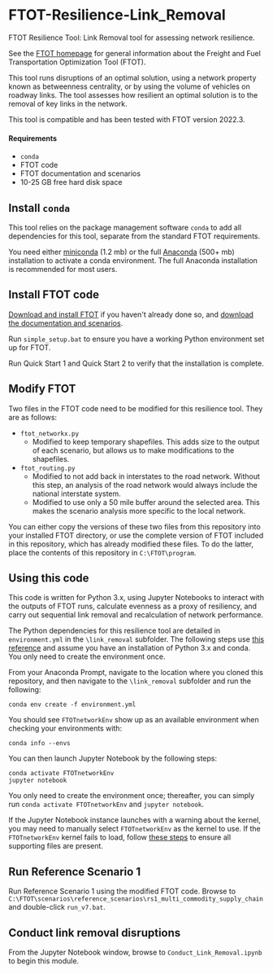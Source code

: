 # FTOT-Resilience-Link_Removal

FTOT Resilience Tool: Link Removal tool for assessing network resilience.

See the [FTOT homepage](https://volpeusdot.github.io/FTOT-Public) for general information about the Freight and Fuel Transportation Optimization Tool (FTOT).

This tool runs disruptions of an optimal solution, using a network property known as betweenness centrality, or by using the volume of vehicles on roadway links. The tool assesses how resilient an optimal solution is to the removal of key links in the network.

This tool is compatible and has been tested with FTOT version 2022.3.

#### Requirements

- `conda`
- FTOT code
- FTOT documentation and scenarios
- 10-25 GB free hard disk space

## Install `conda`

This tool relies on the package management software `conda` to add all dependencies for this tool, separate from the standard FTOT requirements.

You need either [miniconda](https://docs.conda.io/en/latest/miniconda.html) (1.2 mb) or the full [Anaconda](https://www.anaconda.com/products/distribution) (500+ mb) installation to activate a conda environment. The full Anaconda installation is recommended for most users.

## Install FTOT code

[Download and install FTOT](https://volpeusdot.github.io/FTOT-Public/#getting-started) if you haven't already done so, and [download the documentation and scenarios](https://volpeusdot.github.io/FTOT-Public/data_download.html).

Run `simple_setup.bat` to ensure you have a working Python environment set up for FTOT.

Run Quick Start 1 and Quick Start 2 to verify that the installation is complete.

## Modify FTOT

Two files in the FTOT code need to be modified for this resilience tool. They are as follows:

- `ftot_networkx.py`
	+ Modified to keep temporary shapefiles. This adds size to the output of each scenario, but allows us to make modifications to the shapefiles.
- `ftot_routing.py`
	+ Modified to not add back in interstates to the road network. Without this step, an analysis of the road network would always include the national interstate system.
	+ Modified to use only a 50 mile buffer around the selected area. This makes the scenario analysis more specific to the local network.

You can either copy the versions of these two files from this repository into your installed FTOT directory, or use the complete version of FTOT included in this repository, which has already modified these files. To do the latter, place the contents of this repository in `C:\FTOT\program`.

## Using this code

This code is written for Python 3.x, using Jupyter Notebooks to interact with the outputs of FTOT runs, calculate evenness as a proxy of resiliency, and carry out sequential link removal and recalculation of network performance.

The Python dependencies for this resilience tool are detailed in `environment.yml` in the `\link_removal` subfolder. The following steps use [this reference](https://docs.conda.io/projects/conda/en/latest/user-guide/tasks/manage-environments.html#creating-an-environment-from-an-environment-yml-file) and assume you have an installation of Python 3.x and conda. You only need to create the environment once.

From your Anaconda Prompt, navigate to the location where you cloned this repository, and then navigate to the `\link_removal` subfolder and run the following:

```
conda env create -f environment.yml
```

You should see `FTOTnetworkEnv` show up as an available environment when checking your environments with:

```
conda info --envs
```

You can then launch Jupyter Notebook by the following steps:

```
conda activate FTOTnetworkEnv
jupyter notebook
```

You only need to create the environment once; thereafter, you can simply run `conda activate FTOTnetworkEnv` and `jupyter notebook`.

If the Jupyter Notebook instance launches with a warning about the kernel, you may need to manually select `FTOTnetworkEnv` as the kernel to use. If the `FTOTnetworkEnv` kernel fails to load, follow [these steps](https://stackoverflow.com/questions/54876404/unable-to-import-sqlite3-using-anaconda-python) to ensure all supporting files are present.

## Run Reference Scenario 1

Run Reference Scenario 1 using the modified FTOT code. Browse to `C:\FTOT\scenarios\reference_scenarios\rs1_multi_commodity_supply_chain` and double-click `run_v7.bat`.

## Conduct link removal disruptions

From the Jupyter Notebook window, browse to `Conduct_Link_Removal.ipynb` to begin this module.
